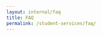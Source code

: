 ```yaml
---
layout: internal/faq
title: FAQ
permalink: /student-services/faq/
---
```


<!--- This child document initializes the page in Jekyll. -->